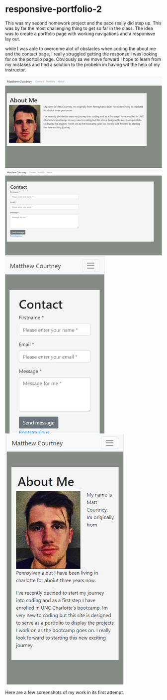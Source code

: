 # responsive-portfolio-2

<p>
    This was my second homework project and the pace really did step up. This was by far the most challenging thing to get so far in the class.
    The idea was to create a portfolio page with working navigations and a responisve lay out. 
</p>
<p>
    while I was able to overcome alot of obstacles when coding the about me and the contact page, I really struggled getting the response I was looking for on 
    the portolio page. Obviously sa we move forward I hope to learn from my mistakes and find a solution to the probelm im having wit the help of my instructor.
</p>

<img src="assets/Capture.PNG" alt="img1">
<img src="assets/Capture2.PNG" alt="img2">
<img src="assets/Capture3.PNG" alt="img3">
<img src="assets/Capture4.PNG" alt="img4">

<p>
  Here are a few screenshots of my work in its first attempt.
<p
